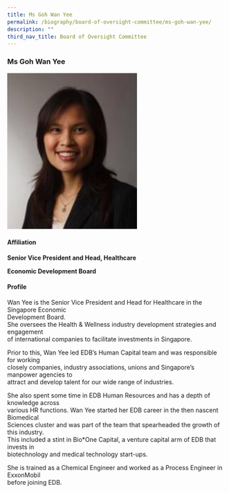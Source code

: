 ```yaml
---
title: Ms Goh Wan Yee
permalink: /biography/board-of-oversight-committee/ms-goh-wan-yee/
description: ""
third_nav_title: Board of Oversight Committee
---
```

### Ms Goh Wan Yee

<img src="/images/Biography/Board%20of%20Oversight%20Committee/ms%20goh%20wan%20yee.jpg" style="width:300px">

<h4> Affiliation </h4>

<b>Senior Vice President and Head, Healthcare</b>

<b>Economic Development Board</b>

<h4> Profile </h4>

Wan Yee is the Senior Vice President and Head for Healthcare in the Singapore Economic  
Development Board.  
She oversees the Health &amp; Wellness industry development strategies and engagement  
of international companies to facilitate investments in Singapore.

Prior to this, Wan Yee led EDB’s Human Capital team and was responsible for working  
closely companies, industry associations, unions and Singapore’s manpower agencies to  
attract and develop talent for our wide range of industries.

She also spent some time in EDB Human Resources and has a depth of knowledge across  
various HR functions. Wan Yee started her EDB career in the then nascent Biomedical  
Sciences cluster and was part of the team that spearheaded the growth of this industry.  
This included a stint in Bio\*One Capital, a venture capital arm of EDB that invests in  
biotechnology and medical technology start-ups.

She is trained as a Chemical Engineer and worked as a Process Engineer in ExxonMobil  
before joining EDB.